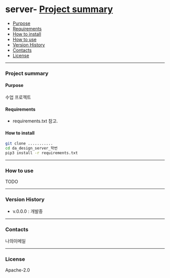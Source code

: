 # server- [Project summary](#da-design-server)
  - [Purpose](#purpose)
  - [Requirements](#requirements)
  - [How to install](#how-to-install)
- [How to use](#how-to-use)
- [Version History](#version-history)
- [Contacts](#contacts)
- [License](#license)

---

### Project summary

#### Purpose

수업 프로젝트

#### Requirements

* requirements.txt 참고.

#### How to install

```sh
git clone ...........
cd da_design_server_학번
pip3 install -r requirements.txt
```





---

### How to use

TODO

---

### Version History

* v.0.0.0 : 개발중

---

### Contacts

나의이메일

---

### License

Apache-2.0
